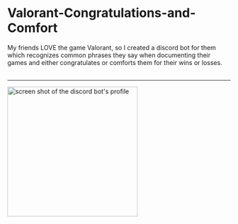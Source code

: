 # Valorant-Congratulations-and-Comfort
My friends LOVE the game Valorant, so I created a discord bot for them which recognizes common phrases they say when documenting their games and either congratulates or comforts them for their wins or losses. <br>
<br>
<hr>
<img width="294" alt="screen shot of the discord bot's profile" class="center" src="https://user-images.githubusercontent.com/63426032/170098590-af9c4298-678a-45f4-8c60-10be580886ea.png">
